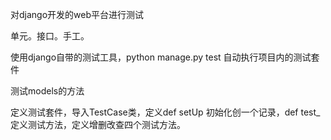 对django开发的web平台进行测试

单元。接口。手工。

使用django自带的测试工具，python manage.py test 自动执行项目内的测试套件

测试models的方法

定义测试套件，导入TestCase类，定义def setUp 初始化创一个记录，def test_定义测试方法，定义增删改查四个测试方法。